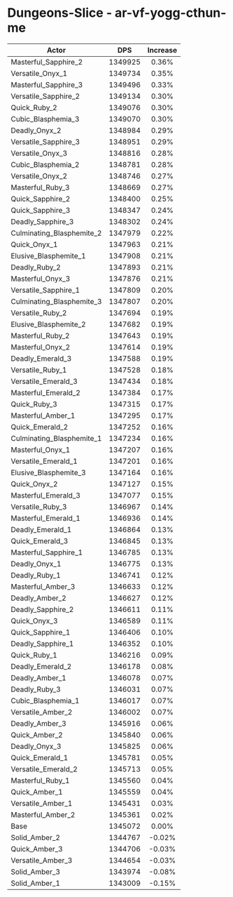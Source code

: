 # Dungeons-Slice - ar-vf-yogg-cthun-me
| Actor | DPS | Increase |
|---|:---:|:---:|
|Masterful_Sapphire_2|1349925|0.36%|
|Versatile_Onyx_1|1349734|0.35%|
|Masterful_Sapphire_3|1349496|0.33%|
|Versatile_Sapphire_2|1349134|0.30%|
|Quick_Ruby_2|1349076|0.30%|
|Cubic_Blasphemia_3|1349070|0.30%|
|Deadly_Onyx_2|1348984|0.29%|
|Versatile_Sapphire_3|1348951|0.29%|
|Versatile_Onyx_3|1348816|0.28%|
|Cubic_Blasphemia_2|1348781|0.28%|
|Versatile_Onyx_2|1348746|0.27%|
|Masterful_Ruby_3|1348669|0.27%|
|Quick_Sapphire_2|1348400|0.25%|
|Quick_Sapphire_3|1348347|0.24%|
|Deadly_Sapphire_3|1348302|0.24%|
|Culminating_Blasphemite_2|1347979|0.22%|
|Quick_Onyx_1|1347963|0.21%|
|Elusive_Blasphemite_1|1347908|0.21%|
|Deadly_Ruby_2|1347893|0.21%|
|Masterful_Onyx_3|1347876|0.21%|
|Versatile_Sapphire_1|1347809|0.20%|
|Culminating_Blasphemite_3|1347807|0.20%|
|Versatile_Ruby_2|1347694|0.19%|
|Elusive_Blasphemite_2|1347682|0.19%|
|Masterful_Ruby_2|1347643|0.19%|
|Masterful_Onyx_2|1347614|0.19%|
|Deadly_Emerald_3|1347588|0.19%|
|Versatile_Ruby_1|1347528|0.18%|
|Versatile_Emerald_3|1347434|0.18%|
|Masterful_Emerald_2|1347384|0.17%|
|Quick_Ruby_3|1347315|0.17%|
|Masterful_Amber_1|1347295|0.17%|
|Quick_Emerald_2|1347252|0.16%|
|Culminating_Blasphemite_1|1347234|0.16%|
|Masterful_Onyx_1|1347207|0.16%|
|Versatile_Emerald_1|1347201|0.16%|
|Elusive_Blasphemite_3|1347164|0.16%|
|Quick_Onyx_2|1347127|0.15%|
|Masterful_Emerald_3|1347077|0.15%|
|Versatile_Ruby_3|1346967|0.14%|
|Masterful_Emerald_1|1346936|0.14%|
|Deadly_Emerald_1|1346864|0.13%|
|Quick_Emerald_3|1346845|0.13%|
|Masterful_Sapphire_1|1346785|0.13%|
|Deadly_Onyx_1|1346775|0.13%|
|Deadly_Ruby_1|1346741|0.12%|
|Masterful_Amber_3|1346633|0.12%|
|Deadly_Amber_2|1346627|0.12%|
|Deadly_Sapphire_2|1346611|0.11%|
|Quick_Onyx_3|1346589|0.11%|
|Quick_Sapphire_1|1346406|0.10%|
|Deadly_Sapphire_1|1346352|0.10%|
|Quick_Ruby_1|1346216|0.09%|
|Deadly_Emerald_2|1346178|0.08%|
|Deadly_Amber_1|1346078|0.07%|
|Deadly_Ruby_3|1346031|0.07%|
|Cubic_Blasphemia_1|1346017|0.07%|
|Versatile_Amber_2|1346002|0.07%|
|Deadly_Amber_3|1345916|0.06%|
|Quick_Amber_2|1345840|0.06%|
|Deadly_Onyx_3|1345825|0.06%|
|Quick_Emerald_1|1345781|0.05%|
|Versatile_Emerald_2|1345713|0.05%|
|Masterful_Ruby_1|1345560|0.04%|
|Quick_Amber_1|1345559|0.04%|
|Versatile_Amber_1|1345431|0.03%|
|Masterful_Amber_2|1345361|0.02%|
|Base|1345072|0.00%|
|Solid_Amber_2|1344767|-0.02%|
|Quick_Amber_3|1344706|-0.03%|
|Versatile_Amber_3|1344654|-0.03%|
|Solid_Amber_3|1343974|-0.08%|
|Solid_Amber_1|1343009|-0.15%|
